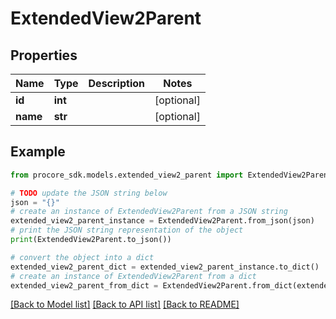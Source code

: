 # ExtendedView2Parent


## Properties

Name | Type | Description | Notes
------------ | ------------- | ------------- | -------------
**id** | **int** |  | [optional] 
**name** | **str** |  | [optional] 

## Example

```python
from procore_sdk.models.extended_view2_parent import ExtendedView2Parent

# TODO update the JSON string below
json = "{}"
# create an instance of ExtendedView2Parent from a JSON string
extended_view2_parent_instance = ExtendedView2Parent.from_json(json)
# print the JSON string representation of the object
print(ExtendedView2Parent.to_json())

# convert the object into a dict
extended_view2_parent_dict = extended_view2_parent_instance.to_dict()
# create an instance of ExtendedView2Parent from a dict
extended_view2_parent_from_dict = ExtendedView2Parent.from_dict(extended_view2_parent_dict)
```
[[Back to Model list]](../README.md#documentation-for-models) [[Back to API list]](../README.md#documentation-for-api-endpoints) [[Back to README]](../README.md)



